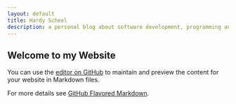 ```yaml
---
layout: default
title: Hardy Scheel
description: a personal blog about software development, programming and computer science
---
```


## Welcome to my Website

You can use the [editor on GitHub](https://github.com/devedevo/blog/edit/gh-pages/index.md) to maintain and preview the content for your website in Markdown files.

For more details see [GitHub Flavored Markdown](https://guides.github.com/features/mastering-markdown/).